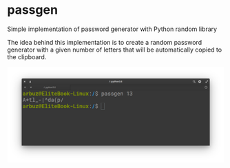 # passgen
Simple implementation of password generator with Python random library


The idea behind this implementation is to create a random password generator with a given number of letters that will be automatically copied to the clipboard.


![Alt text](/readme_screen.png?raw=true "Optional Title")
